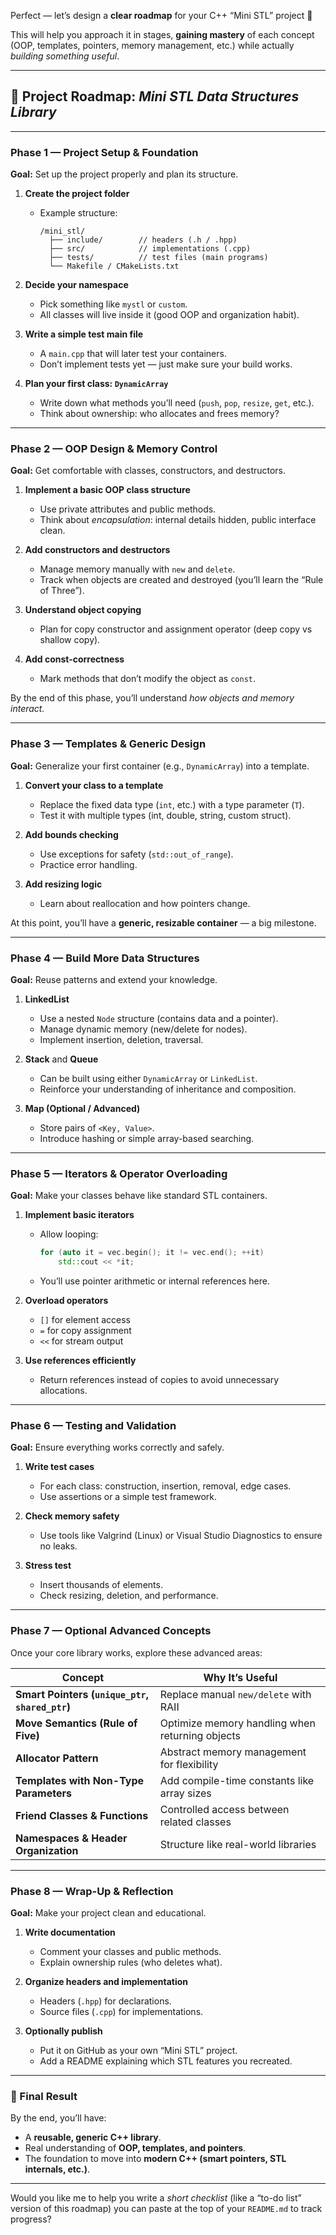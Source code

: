 Perfect — let’s design a **clear roadmap** for your C++ “Mini STL” project 🧩

This will help you approach it in stages, **gaining mastery** of each concept (OOP, templates, pointers, memory management, etc.) while actually *building something useful*.

---

## 🧭 Project Roadmap: *Mini STL Data Structures Library*

---

### **Phase 1 — Project Setup & Foundation**

**Goal:** Set up the project properly and plan its structure.

1. **Create the project folder**

   * Example structure:

     ```
     /mini_stl/
       ├── include/        // headers (.h / .hpp)
       ├── src/            // implementations (.cpp)
       ├── tests/          // test files (main programs)
       └── Makefile / CMakeLists.txt
     ```

2. **Decide your namespace**

   * Pick something like `mystl` or `custom`.
   * All classes will live inside it (good OOP and organization habit).

3. **Write a simple test main file**

   * A `main.cpp` that will later test your containers.
   * Don’t implement tests yet — just make sure your build works.

4. **Plan your first class: `DynamicArray`**

   * Write down what methods you’ll need (`push`, `pop`, `resize`, `get`, etc.).
   * Think about ownership: who allocates and frees memory?

---

### **Phase 2 — OOP Design & Memory Control**

**Goal:** Get comfortable with classes, constructors, and destructors.

1. **Implement a basic OOP class structure**

   * Use private attributes and public methods.
   * Think about *encapsulation*: internal details hidden, public interface clean.

2. **Add constructors and destructors**

   * Manage memory manually with `new` and `delete`.
   * Track when objects are created and destroyed (you’ll learn the “Rule of Three”).

3. **Understand object copying**

   * Plan for copy constructor and assignment operator (deep copy vs shallow copy).

4. **Add const-correctness**

   * Mark methods that don’t modify the object as `const`.

By the end of this phase, you’ll understand *how objects and memory interact.*

---

### **Phase 3 — Templates & Generic Design**

**Goal:** Generalize your first container (e.g., `DynamicArray`) into a template.

1. **Convert your class to a template**

   * Replace the fixed data type (`int`, etc.) with a type parameter (`T`).
   * Test it with multiple types (int, double, string, custom struct).

2. **Add bounds checking**

   * Use exceptions for safety (`std::out_of_range`).
   * Practice error handling.

3. **Add resizing logic**

   * Learn about reallocation and how pointers change.

At this point, you’ll have a **generic, resizable container** — a big milestone.

---

### **Phase 4 — Build More Data Structures**

**Goal:** Reuse patterns and extend your knowledge.

1. **LinkedList**

   * Use a nested `Node` structure (contains data and a pointer).
   * Manage dynamic memory (new/delete for nodes).
   * Implement insertion, deletion, traversal.

2. **Stack** and **Queue**

   * Can be built using either `DynamicArray` or `LinkedList`.
   * Reinforce your understanding of inheritance and composition.

3. **Map (Optional / Advanced)**

   * Store pairs of `<Key, Value>`.
   * Introduce hashing or simple array-based searching.

---

### **Phase 5 — Iterators & Operator Overloading**

**Goal:** Make your classes behave like standard STL containers.

1. **Implement basic iterators**

   * Allow looping:

     ```cpp
     for (auto it = vec.begin(); it != vec.end(); ++it)
         std::cout << *it;
     ```
   * You’ll use pointer arithmetic or internal references here.

2. **Overload operators**

   * `[]` for element access
   * `=` for copy assignment
   * `<<` for stream output

3. **Use references efficiently**

   * Return references instead of copies to avoid unnecessary allocations.

---

### **Phase 6 — Testing and Validation**

**Goal:** Ensure everything works correctly and safely.

1. **Write test cases**

   * For each class: construction, insertion, removal, edge cases.
   * Use assertions or a simple test framework.

2. **Check memory safety**

   * Use tools like Valgrind (Linux) or Visual Studio Diagnostics to ensure no leaks.

3. **Stress test**

   * Insert thousands of elements.
   * Check resizing, deletion, and performance.

---

### **Phase 7 — Optional Advanced Concepts**

Once your core library works, explore these advanced areas:

| Concept                                         | Why It’s Useful                                 |
| ----------------------------------------------- | ----------------------------------------------- |
| **Smart Pointers (`unique_ptr`, `shared_ptr`)** | Replace manual `new/delete` with RAII           |
| **Move Semantics (Rule of Five)**               | Optimize memory handling when returning objects |
| **Allocator Pattern**                           | Abstract memory management for flexibility      |
| **Templates with Non-Type Parameters**          | Add compile-time constants like array sizes     |
| **Friend Classes & Functions**                  | Controlled access between related classes       |
| **Namespaces & Header Organization**            | Structure like real-world libraries             |

---

### **Phase 8 — Wrap-Up & Reflection**

**Goal:** Make your project clean and educational.

1. **Write documentation**

   * Comment your classes and public methods.
   * Explain ownership rules (who deletes what).

2. **Organize headers and implementation**

   * Headers (`.hpp`) for declarations.
   * Source files (`.cpp`) for implementations.

3. **Optionally publish**

   * Put it on GitHub as your own “Mini STL” project.
   * Add a README explaining which STL features you recreated.

---

### 🧠 Final Result

By the end, you’ll have:

* A **reusable, generic C++ library**.
* Real understanding of **OOP, templates, and pointers**.
* The foundation to move into **modern C++ (smart pointers, STL internals, etc.)**.

---

Would you like me to help you write a *short checklist* (like a “to-do list” version of this roadmap) you can paste at the top of your `README.md` to track progress?
